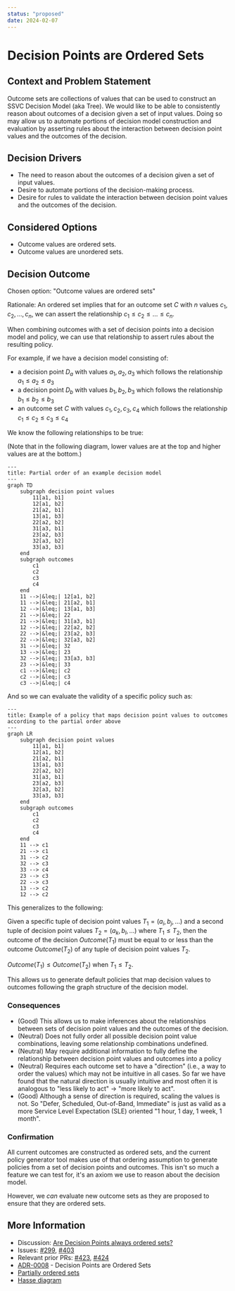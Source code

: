 ```yaml
---
status: "proposed"
date: 2024-02-07
---
```

# Decision Points are Ordered Sets

## Context and Problem Statement

Outcome sets are collections of values that can be used to construct an SSVC Decision Model (aka Tree).
We would like to be able to consistently reason about outcomes of a decision given a set of input values.
Doing so may allow us to automate portions of decision model construction and evaluation by asserting
rules about the interaction between decision point values and the outcomes of the decision.

## Decision Drivers

* The need to reason about the outcomes of a decision given a set of input values.
* Desire to automate portions of the decision-making process.
* Desire for rules to validate the interaction between decision point values and the outcomes of the decision.

## Considered Options

* Outcome values are ordered sets.
* Outcome values are unordered sets.

## Decision Outcome

Chosen option: "Outcome values are ordered sets"

Rationale: An ordered set implies that for an outcome set $C$ with $n$ values $c_1, c_2, \ldots, c_n$, we can
assert the relationship $c_1 \leq c_2 \leq \ldots \leq c_n$. 

When combining outcomes with a set of decision points into a decision model and policy, we can use that relationship 
to assert rules about the resulting policy.

For example, if we have a decision model consisting of:

- a decision point $D_a$ with values $a_1, a_2, a_3$ which follows the relationship $a_1 \leq a_2 \leq a_3$
- a decision point $D_b$ with values $b_1, b_2, b_3$ which follows the relationship $b_1 \leq b_2 \leq b_3$
- an outcome set $C$ with values $c_1, c_2, c_3, c_4$ which follows the relationship $c_1 \leq c_2 \leq c_3 \leq c_4$

We know the following relationships to be true:

(Note that in the following diagram, lower values are at the top and higher values are at the bottom.)

```mermaid
---
title: Partial order of an example decision model
---
graph TD
    subgraph decision point values
        11[a1, b1]
        12[a1, b2]
        21[a2, b1]
        13[a1, b3]
        22[a2, b2]
        31[a3, b1]
        23[a2, b3]
        32[a3, b2]
        33[a3, b3]
    end
    subgraph outcomes
        c1
        c2
        c3
        c4
    end
    11 -->|&leq;| 12[a1, b2]
    11 -->|&leq;| 21[a2, b1]
    12 -->|&leq;| 13[a1, b3]
    21 -->|&leq;| 22
    21 -->|&leq;| 31[a3, b1]
    12 -->|&leq;| 22[a2, b2]
    22 -->|&leq;| 23[a2, b3]
    22 -->|&leq;| 32[a3, b2]
    31 -->|&leq;| 32
    13 -->|&leq;| 23
    32 -->|&leq;| 33[a3, b3]
    23 -->|&leq;| 33
    c1 -->|&leq;| c2
    c2 -->|&leq;| c3
    c3 -->|&leq;| c4
```

And so we can evaluate the validity of a specific policy such as:

```mermaid
---
title: Example of a policy that maps decision point values to outcomes according to the partial order above
---
graph LR
    subgraph decision point values
        11[a1, b1]
        12[a1, b2]
        21[a2, b1]
        13[a1, b3]
        22[a2, b2]
        31[a3, b1]
        23[a2, b3]
        32[a3, b2]
        33[a3, b3]
    end
    subgraph outcomes
        c1
        c2
        c3
        c4
    end
    11 --> c1
    21 --> c1
    31 --> c2
    32 --> c3
    33 --> c4
    23 --> c3
    22 --> c3
    13 --> c2
    12 --> c2
```

This generalizes to the following:

Given a specific tuple of decision point values $T_1 = (a_i, b_j, \ldots)$ and a second tuple
of decision point values $T_2 = (a_k, b_l, \ldots)$ where $T_1 \leq T_2$, then the outcome of the decision
$Outcome(T_1)$ must be equal to or less than the outcome $Outcome(T_2)$ of any tuple of decision point values $T_2$.

$Outcome(T_1) \leq Outcome(T_2)$ when $T_1 \leq T_2$.

This allows us to generate default policies that map decision values to outcomes following the graph structure of the 
decision model.

### Consequences

* (Good) This allows us to make inferences about the relationships between sets of decision point values
  and the outcomes of the decision.
* (Neutral) Does not fully order all possible decision point value combinations, leaving some relationship combinations
  undefined.
* (Neutral) May require additional information to fully define the relationship between decision point values and outcomes
  into a policy
* (Neutral) Requires each outcome set to have a "direction" (i.e., a way to order the values) which may not be
  intuitive in all cases. So far we have found that the natural direction is usually intuitive and most often it is
  analogous to "less likely to act" &rarr; "more likely to act". 
* (Good) Although a sense of direction is required, scaling the values is not. So "Defer, Scheduled, Out-of-Band, Immediate"
  is just as valid as a more Service Level Expectation (SLE) oriented "1 hour, 1 day, 1 week, 1 month".


### Confirmation

All current outcomes are constructed as ordered sets, and the current policy generator tool makes use of that
ordering assumption to generate policies from a set of decision points and outcomes. This isn't so much a feature
we can test for, it's an axiom we use to reason about the decision model.

However, we *can* evaluate new outcome sets as they are proposed to ensure that they are ordered sets.

## More Information

- Discussion: [Are Decision Points always ordered sets?](https://github.com/CERTCC/SSVC/discussions/290)
- Issues: [#299](https://github.com/CERTCC/SSVC/issues/299), [#403](https://github.com/CERTCC/SSVC/issues/403)
- Relevant prior PRs: [#423](https://github.com/CERTCC/SSVC/pull/423), [#424](https://github.com/CERTCC/SSVC/pull/424)
- [ADR-0008](0008-decision-points-are-ordered-sets.md) - Decision Points are Ordered Sets
- [Partially ordered sets](https://en.wikipedia.org/wiki/Partially_ordered_set)
- [Hasse diagram](https://en.wikipedia.org/wiki/Hasse_diagram)

